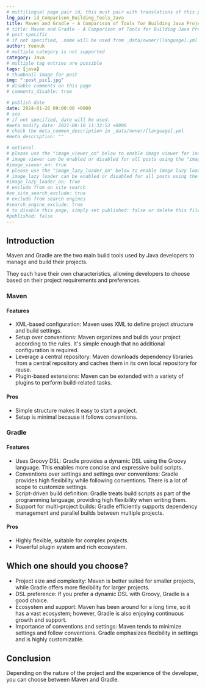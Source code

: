 ```yaml
---
# multilingual page pair id, this must pair with translations of this page. (This name must be unique)
lng_pair: id_Comparison_Building_Tools_Java
title: Maven and Gradle - A Comparison of Tools for Building Java Projects
# title: Maven and Gradle - A Comparison of Tools for Building Java Projects
# post specific
# if not specified, .name will be used from _data/owner/[language].yml
author: Yeonuk
# multiple category is not supported
category: Java
# multiple tag entries are possible
tags: [java]
# thumbnail image for post
img: ":post_pic1.jpg"
# disable comments on this page
# comments_disable: true

# publish date
date: 2024-01-26 09:00:00 +0900
# seo
# if not specified, date will be used.
#meta_modify_date: 2021-08-10 11:32:53 +0900
# check the meta_common_description in _data/owner/[language].yml
#meta_description: ""

# optional
# please use the "image_viewer_on" below to enable image viewer for individual pages or posts (_posts/ or [language]/_posts folders).
# image viewer can be enabled or disabled for all posts using the "image_viewer_posts: true" setting in _data/conf/main.yml.
#image_viewer_on: true
# please use the "image_lazy_loader_on" below to enable image lazy loader for individual pages or posts (_posts/ or [language]/_posts folders).
# image lazy loader can be enabled or disabled for all posts using the "image_lazy_loader_posts: true" setting in _data/conf/main.yml.
#image_lazy_loader_on: true
# exclude from on site search
#on_site_search_exclude: true
# exclude from search engines
#search_engine_exclude: true
# to disable this page, simply set published: false or delete this file
#published: false
---
```


<!-- outline-start -->

## Introduction

Maven and Gradle are the two main build tools used by Java developers to manage and build their projects.

They each have their own characteristics, allowing developers to choose based on their project requirements and preferences.

<!-- outline-end -->

### Maven

#### Features

- XML-based configuration: Maven uses XML to define project structure and build settings.
- Setup over conventions: Maven organizes and builds your project according to the rules. It's simple enough that no additional configuration is required.
- Leverage a central repository: Maven downloads dependency libraries from a central repository and caches them in its own local repository for reuse.
- Plugin-based extensions: Maven can be extended with a variety of plugins to perform build-related tasks.

#### Pros

- Simple structure makes it easy to start a project.
- Setup is minimal because it follows conventions.

### Gradle

#### Features

- Uses Groovy DSL: Gradle provides a dynamic DSL using the Groovy language. This enables more concise and expressive build scripts.
- Conventions over settings and settings over conventions: Gradle provides high flexibility while following conventions. There is a lot of scope to customize settings.
- Script-driven build definition: Gradle treats build scripts as part of the programming language, providing high flexibility when writing them.
- Support for multi-project builds: Gradle efficiently supports dependency management and parallel builds between multiple projects.

#### Pros

- Highly flexible, suitable for complex projects.
- Powerful plugin system and rich ecosystem.

## Which one should you choose?

- Project size and complexity: Maven is better suited for smaller projects, while Gradle offers more flexibility for larger projects.
- DSL preference: If you prefer a dynamic DSL with Groovy, Gradle is a good choice.
- Ecosystem and support: Maven has been around for a long time, so it has a vast ecosystem; however, Gradle is also enjoying continuous growth and support.
- Importance of conventions and settings: Maven tends to minimize settings and follow conventions. Gradle emphasizes flexibility in settings and is highly customizable.

## Conclusion

Depending on the nature of the project and the experience of the developer, you can choose between Maven and Gradle.
